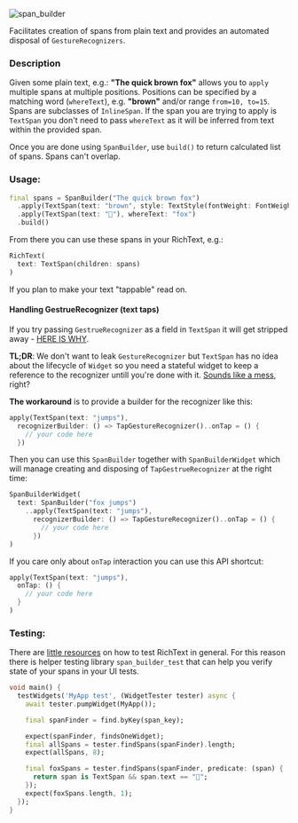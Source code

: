 ![span_builder](https://user-images.githubusercontent.com/121164/75353447-b6ef2800-58ab-11ea-984c-3d346d20af71.png)

Facilitates creation of spans from plain text and provides an automated disposal of `GestureRecognizers`.

### Description

Given some plain text, e.g.: __"The quick brown fox"__ allows you to `apply` multiple spans at multiple positions. Positions can be specified by a matching word (`whereText`), e.g. __"brown"__ and/or range `from=10, to=15`. Spans are subclasses of `InlineSpan`. If the span you are trying to apply is `TextSpan` you don't need to pass `whereText` as it will be inferred from text within the provided span.

Once you are done using `SpanBuilder`, use `build()` to return calculated list of spans. Spans can't overlap.

### Usage:

```dart
final spans = SpanBuilder("The quick brown fox")
  .apply(TextSpan(text: "brown", style: TextStyle(fontWeight: FontWeight.bold)))
  .apply(TextSpan(text: "🦊"), whereText: "fox")
  .build()
```

From there you can use these spans in your RichText, e.g.:

```dart
RichText(
  text: TextSpan(children: spans)
)
```

If you plan to make your text "tappable" read on.

#### Handling GestrueRecognizer (text taps)

If you try passing `GestrueRecognizer` as a field in `TextSpan` it will get stripped away - [HERE IS WHY](https://github.com/flutter/flutter/issues/10623#issuecomment-345790443).

__TL;DR__: We don't want to leak `GestureRecognizer` but `TextSpan` has no idea about the lifecycle of `Widget` so you need a stateful widget to keep a reference to the recognizer untill you're done with it. [Sounds like a mess](https://api.flutter.dev/flutter/painting/TextSpan/recognizer.html), right?

__The workaround__ is to provide a builder for the recognizer like this:

```dart
apply(TextSpan(text: "jumps"),
  recognizerBuilder: () => TapGestureRecognizer()..onTap = () {
    // your code here
  })
```

Then you can use this `SpanBuilder` together with `SpanBuilderWidget` which will manage creating and disposing of `TapGestrueRecognizer` at the right time:

```dart
SpanBuilderWidget(
  text: SpanBuilder("fox jumps")
    ..apply(TextSpan(text: "jumps"),
      recognizerBuilder: () => TapGestureRecognizer()..onTap = () {
        // your code here
      })
)
```

If you care only about `onTap` interaction you can use this API shortcut:

```dart
apply(TextSpan(text: "jumps"),
  onTap: () {
    // your code here
  }
)
```

### Testing:

There are [little resources](https://github.com/flutter/flutter/blob/master/packages/flutter/test/widgets/hyperlink_test.dart#L47) on how to test RichText in general. For this reason there is helper testing library `span_builder_test` that can help you verify state of your spans in your UI tests.

```dart
void main() {
  testWidgets('MyApp test', (WidgetTester tester) async {
    await tester.pumpWidget(MyApp());

    final spanFinder = find.byKey(span_key);

    expect(spanFinder, findsOneWidget);
    final allSpans = tester.findSpans(spanFinder).length;
    expect(allSpans, 8);

    final foxSpans = tester.findSpans(spanFinder, predicate: (span) {
      return span is TextSpan && span.text == "🦊"; 
    });
    expect(foxSpans.length, 1);
  });
}
```